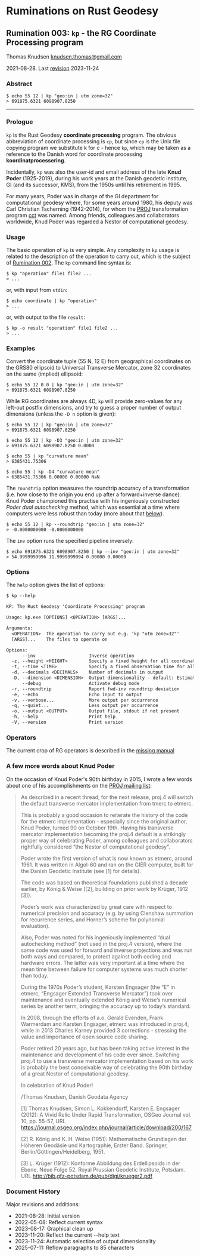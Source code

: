 # Ruminations on Rust Geodesy

## Rumination 003: `kp` - the RG Coordinate Processing program

Thomas Knudsen <knudsen.thomas@gmail.com>

2021-08-28. Last [revision](#document-history) 2023-11-24

### Abstract

```console
$ echo 55 12 | kp "geo:in | utm zone=32"
> 691875.6321 6098907.8250
```

---

### Prologue

`kp` is the Rust Geodesy **coordinate processing** program. The obvious
abbreviation of coordinate processing is `cp`, but since `cp` is the Unix file
copying program we substitute k for c - hence `kp`, which may be taken as a
reference to the Danish word for coordinate processing
**koordinatprocessering**.

Incidentally, `kp` was also the user-id and email address of the late **Knud
Poder** (1925-2019), during his work years at the Danish geodetic institute, GI
(and its successor, KMS), from the 1950s until his retirement in 1995.

For many years, Poder was in charge of the GI department for computational
geodesy where, for some years around 1980, his deputy was Carl Christian
Tscherning (1942-2014), for whom the [PROJ](https::/proj.org) transformation
program [cct](https://proj.org/apps/cct.html) was named. Among friends,
colleagues and collaborators worldwide, Knud Poder was regarded a Nestor of
computational geodesy.

### Usage

The basic operation of `kp` is very simple. Any complexity in `kp` usage is
related to the description of the operation to carry out, which is the subject
of [Rumination 002](/ruminations/002-rumination.md). The `kp` command line
syntax is:

```console
$ kp "operation" file1 file2 ...
> ...
```

or, with input from `stdin`:

```console
$ echo coordinate | kp "operation"
> ...
```

or, with output to the file `result`:

```console
$ kp -o result "operation" file1 file2 ...
> ...
```

### Examples

Convert the coordinate tuple (55 N, 12 E) from geographical coordinates on the
GRS80 ellipsoid to Universal Transverse Mercator, zone 32 coordinates on the
same (implied) ellipsoid:

```console
$ echo 55 12 0 0 | kp "geo:in | utm zone=32"
> 691875.6321 6098907.8250
```

While RG coordinates are always 4D, `kp` will provide zero-values for any
left-out postfix dimensions, and try to guess a proper number of output
dimensions (unless the `-D n` option is given):

```console
$ echo 55 12 | kp "geo:in | utm zone=32"
> 691875.6321 6098907.8250

$ echo 55 12 | kp -D3 "geo:in | utm zone=32"
> 691875.6321 6098907.8250 0.0000

$ echo 55 | kp "curvature mean"
> 6385431.75306

$ echo 55 | kp -D4 "curvature mean"
> 6385431.75306 0.00000 0.00000 NaN
```

The `roundtrip` option measures the roundtrip accuracy of a transformation (i.e.
how close to the origin you end up after a forward+inverse dance). Knud Poder
championed this practise with his ingeniously constructed *Poder dual
autochecking* method, which was essential at a time where computers were less
robust than today (more about that
[below](#a-few-more-words-about-knud-poder)).

```console
$ echo 55 12 | kp --roundtrip "geo:in | utm zone=32"
> -0.0000000000 -0.0000000000
```

The `inv` option runs the specified pipeline inversely:

```console
$ echo 691875.6321 6098907.8250 | kp --inv "geo:in | utm zone=32"
> 54.9999999996 11.9999999994 0.00000 0.00000
```

### Options

The `help` option gives the list of options:

```txt
$ kp --help

KP: The Rust Geodesy 'Coordinate Processing' program

Usage: kp.exe [OPTIONS] <OPERATION> [ARGS]...

Arguments:
  <OPERATION>  The operation to carry out e.g. 'kp "utm zone=32"'
  [ARGS]...    The files to operate on

Options:
      --inv                    Inverse operation
  -z, --height <HEIGHT>        Specify a fixed height for all coordinates
  -t, --time <TIME>            Specify a fixed observation time for all coordinates
  -d, --decimals <DECIMALS>    Number of decimals in output
  -D, --dimension <DIMENSION>  Output dimensionality - default: Estimate from input
      --debug                  Activate debug mode
  -r, --roundtrip              Report fwd-inv roundtrip deviation
  -e, --echo                   Echo input to output
  -v, --verbose...             More output per occurrence
  -q, --quiet...               Less output per occurrence
  -o, --output <OUTPUT>        Output file, stdout if not present
  -h, --help                   Print help
  -V, --version                Print version
```

### Operators

The current crop of RG operators is described in the
[missing manual](/ruminations/002-rumination.md)

### A few more words about Knud Poder

On the occasion of Knud Poder's 90th birthday in 2015, I wrote a few words about
one of his accomplishments on the
[PROJ mailing list](https://lists.osgeo.org/pipermail/proj/2015-October/006884.html):

> As described in a recent thread, for the next release, proj.4 will switch the
> default transverse mercator implementation from tmerc to etmerc.
>
> This is probably a good occasion to reiterate the history of the code for the
> etmerc implementation - especially since the original author, Knud Poder,
> turned 90 on October 19th. Having his transverse mercator implementation
> becoming the proj.4 default is a strikingly proper way of celebrating Poder,
> among colleagues and collaborators rightfully considered “the Nestor of
> computational geodesy”.
>
> Poder wrote the first version of what is now known as etmerc, around 1961. It
> was written in Algol-60 and ran on the GIER computer, built for the Danish
> Geodetic Institute (see [1] for details).
>
> The code was based on theoretical foundations published a decade earlier, by
> König & Weise ([2], building on prior work by Krüger, 1912 [3]).
>
> Poder’s work was characterized by great care with respect to numerical
> precision and accuracy (e.g. by using Clenshaw summation for recurrence
> series, and Horner’s scheme for polynomial evaluation).
>
> Also, Poder was noted for his ingeniously implemented “dual autochecking
> method” (not used in the proj.4 version), where the same code was used for
> forward and inverse projections and was run both ways and compared, to protect
> against both coding and hardware errors. The latter was very important at a
> time where the mean time between failure for computer systems was much shorter
> than today.
>
> During the 1970s Poder’s student, Karsten Engsager (the “E” in etmerc,
> “Engsager Extended Transverse Mercator”) took over maintenance and eventually
> extended König and Weise’s numerical series by another term, bringing the
> accuracy up to today’s standard.
>
> In 2008, through the efforts of a.o. Gerald Evenden, Frank Warmerdam and
> Karsten Engsager, etmerc was introduced in proj.4, while in 2013 Charles
> Karney provided 3 corrections - stressing the value and importance of open
> source code sharing.
>
> Poder retired 20 years ago, but has been taking active interest in the
> maintenance and development of his code ever since. Switching proj.4 to use a
> transverse mercator implementation based on his work is probably the best
> conceivable way of celebrating the 90th birthday of a great Nestor of
> computational geodesy.
>
> In celebration of Knud Poder!
>
> /Thomas Knudsen, Danish Geodata Agency
>
>
> [1] Thomas Knudsen, Simon L. Kokkendorff, Karsten E. Engsager (2012): A Vivid
> Relic Under Rapid Transformation, OSGeo Journal vol. 10, pp. 55-57, URL
> <https://journal.osgeo.org/index.php/journal/article/download/200/167>
>
> [2] R. König and K. H. Weise (1951): Mathematische Grundlagen der Höheren
> Geodäsie und Kartographie, Erster Band. Springer, Berlin/Göttingen/Heidelberg,
> 1951.
>
> [3] L. Krüger (1912): Konforme Abbildung des Erdellipsoids in der Ebene. Neue
> Folge 52. Royal Prussian Geodetic Institute, Potsdam. URL
> <http://bib.gfz-potsdam.de/pub/digi/krueger2.pdf>

### Document History

Major revisions and additions:

- 2021-08-28: Initial version
- 2022-05-08: Reflect current syntax
- 2023-08-17: Graphical clean up
- 2023-11-20: Reflect the current --help text
- 2023-11-24: Automatic selection of output dimensionality
- 2025-07-11: Reflow paragraphs to 85 characters

